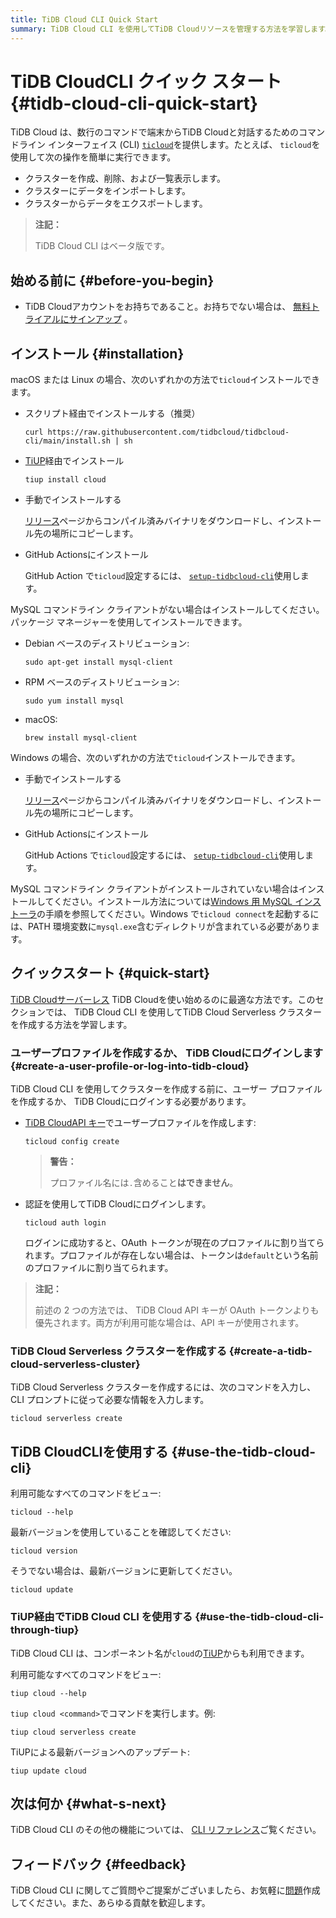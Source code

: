 ```yaml
---
title: TiDB Cloud CLI Quick Start
summary: TiDB Cloud CLI を使用してTiDB Cloudリソースを管理する方法を学習します。
---
```


# TiDB CloudCLI クイック スタート {#tidb-cloud-cli-quick-start}

TiDB Cloud は、数行のコマンドで端末からTiDB Cloudと対話するためのコマンドライン インターフェイス (CLI) [`ticloud`](https://github.com/tidbcloud/tidbcloud-cli)を提供します。たとえば、 `ticloud`を使用して次の操作を簡単に実行できます。

-   クラスターを作成、削除、および一覧表示します。
-   クラスターにデータをインポートします。
-   クラスターからデータをエクスポートします。

> **注記：**
>
> TiDB Cloud CLI はベータ版です。

## 始める前に {#before-you-begin}

-   TiDB Cloudアカウントをお持ちであること。お持ちでない場合は、 [無料トライアルにサインアップ](https://tidbcloud.com/free-trial) 。

## インストール {#installation}

<SimpleTab>
<div label="macOS/Linux">

macOS または Linux の場合、次のいずれかの方法で`ticloud`インストールできます。

-   スクリプト経由でインストールする（推奨）

    ```shell
    curl https://raw.githubusercontent.com/tidbcloud/tidbcloud-cli/main/install.sh | sh
    ```

-   [TiUP](https://tiup.io/)経由でインストール

    ```shell
    tiup install cloud
    ```

-   手動でインストールする

    [リリース](https://github.com/tidbcloud/tidbcloud-cli/releases/latest)ページからコンパイル済みバイナリをダウンロードし、インストール先の場所にコピーします。

-   GitHub Actionsにインストール

    GitHub Action で`ticloud`設定するには、 [`setup-tidbcloud-cli`](https://github.com/tidbcloud/setup-tidbcloud-cli)使用します。

MySQL コマンドライン クライアントがない場合はインストールしてください。パッケージ マネージャーを使用してインストールできます。

-   Debian ベースのディストリビューション:

    ```shell
    sudo apt-get install mysql-client
    ```

-   RPM ベースのディストリビューション:

    ```shell
    sudo yum install mysql
    ```

-   macOS:

    ```shell
    brew install mysql-client
    ```

</div>

<div label="Windows">

Windows の場合、次のいずれかの方法で`ticloud`インストールできます。

-   手動でインストールする

    [リリース](https://github.com/tidbcloud/tidbcloud-cli/releases/latest)ページからコンパイル済みバイナリをダウンロードし、インストール先の場所にコピーします。

-   GitHub Actionsにインストール

    GitHub Actions で`ticloud`設定するには、 [`setup-tidbcloud-cli`](https://github.com/tidbcloud/setup-tidbcloud-cli)使用します。

MySQL コマンドライン クライアントがインストールされていない場合はインストールしてください。インストール方法については[Windows 用 MySQL インストーラ](https://dev.mysql.com/doc/refman/8.0/en/mysql-installer.html)の手順を参照してください。Windows で`ticloud connect`を起動するには、PATH 環境変数に`mysql.exe`含むディレクトリが含まれている必要があります。

</div>
</SimpleTab>

## クイックスタート {#quick-start}

[TiDB Cloudサーバーレス](/tidb-cloud/select-cluster-tier.md#tidb-cloud-serverless) TiDB Cloudを使い始めるのに最適な方法です。このセクションでは、 TiDB Cloud CLI を使用してTiDB Cloud Serverless クラスターを作成する方法を学習します。

### ユーザープロファイルを作成するか、 TiDB Cloudにログインします {#create-a-user-profile-or-log-into-tidb-cloud}

TiDB Cloud CLI を使用してクラスターを作成する前に、ユーザー プロファイルを作成するか、 TiDB Cloudにログインする必要があります。

-   [TiDB CloudAPI キー](https://docs.pingcap.com/tidbcloud/api/v1beta#section/Authentication/API-Key-Management)でユーザープロファイルを作成します:

    ```shell
    ticloud config create
    ```

    > **警告：**
    >
    > プロファイル名には`.`含めること**はできません**。

-   認証を使用してTiDB Cloudにログインします。

    ```shell
    ticloud auth login
    ```

    ログインに成功すると、OAuth トークンが現在のプロファイルに割り当てられます。プロファイルが存在しない場合は、トークンは`default`という名前のプロファイルに割り当てられます。

> **注記：**
>
> 前述の 2 つの方法では、 TiDB Cloud API キーが OAuth トークンよりも優先されます。両方が利用可能な場合は、API キーが使用されます。

### TiDB Cloud Serverless クラスターを作成する {#create-a-tidb-cloud-serverless-cluster}

TiDB Cloud Serverless クラスターを作成するには、次のコマンドを入力し、CLI プロンプトに従って必要な情報を入力します。

```shell
ticloud serverless create
```

## TiDB CloudCLIを使用する {#use-the-tidb-cloud-cli}

利用可能なすべてのコマンドをビュー:

```shell
ticloud --help
```

最新バージョンを使用していることを確認してください:

```shell
ticloud version
```

そうでない場合は、最新バージョンに更新してください。

```shell
ticloud update
```

### TiUP経由でTiDB Cloud CLI を使用する {#use-the-tidb-cloud-cli-through-tiup}

TiDB Cloud CLI は、コンポーネント名が`cloud`の[TiUP](https://tiup.io/)からも利用できます。

利用可能なすべてのコマンドをビュー:

```shell
tiup cloud --help
```

`tiup cloud <command>`でコマンドを実行します。例:

```shell
tiup cloud serverless create
```

TiUPによる最新バージョンへのアップデート:

```shell
tiup update cloud
```

## 次は何か {#what-s-next}

TiDB Cloud CLI のその他の機能については、 [CLI リファレンス](/tidb-cloud/cli-reference.md)ご覧ください。

## フィードバック {#feedback}

TiDB Cloud CLI に関してご質問やご提案がございましたら、お気軽に[問題](https://github.com/tidbcloud/tidbcloud-cli/issues/new/choose)作成してください。また、あらゆる貢献を歓迎します。
